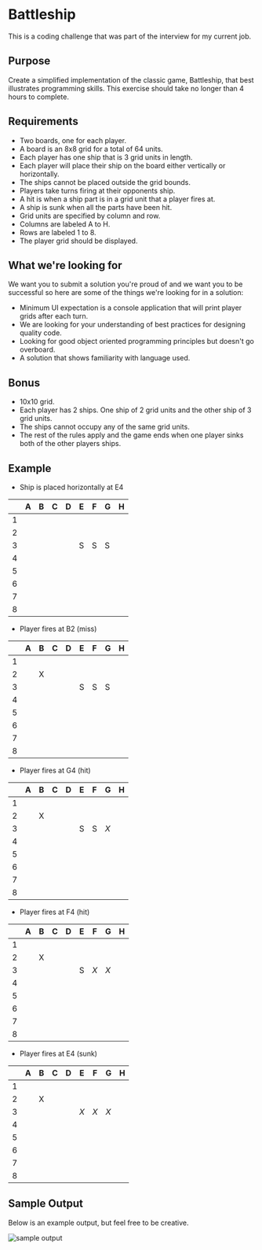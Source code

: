 # Battleship

This is a coding challenge that was part of the interview for my current job.

## Purpose
Create a simplified implementation of the classic game, Battleship, that best illustrates programming skills. This exercise should take no longer than 4 hours to complete.

## Requirements
- Two boards, one for each player.
- A board is an 8x8 grid for a total of 64 units.
- Each player has one ship that is 3 grid units in length.
- Each player will place their ship on the board either vertically or horizontally.
- The ships cannot be placed outside the grid bounds.
- Players take turns firing at their opponents ship.
- A hit is when a ship part is in a grid unit that a player fires at.
- A ship is sunk when all the parts have been hit.
- Grid units are specified by column and row.
- Columns are labeled A to H.
- Rows are labeled 1 to 8.
- The player grid should be displayed.

## What we're looking for
We want you to submit a solution you're proud of and we want you to be successful so here are some of the things we're looking for in a solution:

- Minimum UI expectation is a console application that will print player grids after each turn.
- We are looking for your understanding of best practices for designing quality code.
- Looking for good object oriented programming principles but doesn't go overboard.
- A solution that shows familiarity with language used.

## Bonus
- 10x10 grid.
- Each player has 2 ships. One ship of 2 grid units and the other ship of 3 grid units.
- The ships cannot occupy any of the same grid units.
- The rest of the rules apply and the game ends when one player sinks both of the other players ships.

## Example
- Ship is placed horizontally at E4

|   | A | B | C | D | E | F | G | H |
| - | - | - | - | - | - | - | - | - |
| 1 |   |   |   |   |   |   |   |   |
| 2 |   |   |   |   |   |   |   |   |
| 3 |   |   |   |   | S | S | S |   |
| 4 |   |   |   |   |   |   |   |   |
| 5 |   |   |   |   |   |   |   |   |
| 6 |   |   |   |   |   |   |   |   |
| 7 |   |   |   |   |   |   |   |   |
| 8 |   |   |   |   |   |   |   |   |

- Player fires at B2 (miss)

|   | A | B | C | D | E | F | G | H |
| - | - | - | - | - | - | - | - | - |
| 1 |   |   |   |   |   |   |   |   |
| 2 |   | X |   |   |   |   |   |   |
| 3 |   |   |   |   | S | S | S |   |
| 4 |   |   |   |   |   |   |   |   |
| 5 |   |   |   |   |   |   |   |   |
| 6 |   |   |   |   |   |   |   |   |
| 7 |   |   |   |   |   |   |   |   |
| 8 |   |   |   |   |   |   |   |   |

- Player fires at G4 (hit)

|   | A | B | C | D | E   | F   | G   | H |
| - | - | - | - | - | -   | -   | -   | - |
| 1 |   |   |   |   |     |     |     |   |
| 2 |   | X |   |   |     |     |     |   |
| 3 |   |   |   |   | S   | S   | *X* |   |
| 4 |   |   |   |   |     |     |     |   |
| 5 |   |   |   |   |     |     |     |   |
| 6 |   |   |   |   |     |     |     |   |
| 7 |   |   |   |   |     |     |     |   |
| 8 |   |   |   |   |     |     |     |   |

- Player fires at F4 (hit)

|   | A | B | C | D | E   | F   | G   | H |
| - | - | - | - | - | -   | -   | -   | - |
| 1 |   |   |   |   |     |     |     |   |
| 2 |   | X |   |   |     |     |     |   |
| 3 |   |   |   |   | S   | *X* | *X* |   |
| 4 |   |   |   |   |     |     |     |   |
| 5 |   |   |   |   |     |     |     |   |
| 6 |   |   |   |   |     |     |     |   |
| 7 |   |   |   |   |     |     |     |   |
| 8 |   |   |   |   |     |     |     |   |

- Player fires at E4 (sunk)

|   | A | B | C | D | E   | F   | G   | H |
| - | - | - | - | - | -   | -   | -   | - |
| 1 |   |   |   |   |     |     |     |   |
| 2 |   | X |   |   |     |     |     |   |
| 3 |   |   |   |   | *X* | *X* | *X* |   |
| 4 |   |   |   |   |     |     |     |   |
| 5 |   |   |   |   |     |     |     |   |
| 6 |   |   |   |   |     |     |     |   |
| 7 |   |   |   |   |     |     |     |   |
| 8 |   |   |   |   |     |     |     |   |

## Sample Output
Below is an example output, but feel free to be creative.

![sample output](example-output.png)
